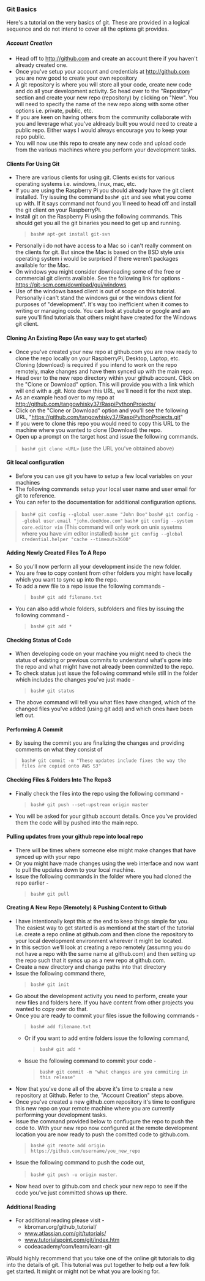 
### Git Basics

Here's a tutorial on the very basics of git. These are provided in a logical sequence and do not intend to cover all the options git provides. 

##### Account Creation 
  - Head off to http://github.com and create an account there if you haven't already created one.
  - Once you've setup your account and credentials at http://github.com you are now good to create your own repository
  - A git repository is where you will store all your code, create new code and do all your development activity. So head over to the "Repository" section and create your new repo (repository) by clicking on "New". You will need to specify the name of the new repo along with some other options i.e. private, public, etc. 
  - If you are keen on having others from the community collaborate with you and leverage what you've aldready built you would need to create a public repo. Either ways I would always encourage you to keep your repo public.
  - You will now use this repo to create any new code and upload code from the various machines where you perform your development tasks.

#### Clients For Using Git
  - There are various clients for using git. Clients exists for various operating systems i.e. windows, linux, mac, etc. 
  - If you are using the Raspberry Pi you should already have the git client installed. Try issuing the command `bash# git` and see what you come up with. If it says command not found you'll need to head off and install the git client on your RaspberryPi.
  - Install git on the Raspberry Pi using the following commands. This should get you all the git binaries you need to get up and running.
    > `bash# apt-get install git-svn`
  - Personally i do not have access to a Mac so i can't really comment on the clients for git. But since the Mac is based on the BSD style unix operating system i would be surprised if there weren't packages available for the Mac.
  - On windows you might consider downloading some of the free or commercial git clients available. See the following link for options - https://git-scm.com/download/gui/windows
  - Use of the windows based client is out of scope on this tutorial. Personally i can't stand the windows gui or the windows client for purposes of "development". It's way too inefficient when it comes to writing or managing code. You can look at youtube or google and am sure you'll find tutorials that others might have created for the Windows git client. 

#### Cloning An Existing Repo (An easy way to get started) 
  - Once you've created your new repo at github.com you are now ready to clone the repo locally on your RaspberryPi, Desktop, Laptop, etc. Cloning (download) is required if you intend to work on the repo remotely, make changes and have them synced up with the main repo.
  - Head over to the new repo directory within your github account. Click on the "Clone or Download" option. This will provide you with a link which will end with a .git. Note down this URL, we'll need it for the next step. 
  - As an example head over to my repo at http://github.com/tangowhisky37/RaspiPythonProjects/
  - Click on the "Clone or Download" option and you'll see the following URL, "https://github.com/tangowhisky37/RaspiPythonProjects.git"
  - If you were to clone this repo you would need to copy this URL to the machine where you wanted to clone (Download) the repo.
  - Open up a prompt on the target host and issue the following commands.
  > `bash# git clone <URL>` (use the URL you've obtained above)

#### Git local configuration 
  - Before you can use git you have to setup a few local variables on your machines
  - The following commands setup your local user name and user email for git to reference. 
  - You can refer to the documentation for additional configuration options. 
  > `bash# git config --global user.name "John Doe"`
  > `bash# git config --global user.email "john.doe@doe.com"` 
  > `bash# git config --system core.editor vim` (This command will only work on unix sysetms where you have vim editor installed) 
  > `bash# git config --global credential.helper "cache --timeout=3600"`

#### Adding Newly Created Files To A Repo
  - So you'll now perform all your development inside the new folder.
  - You are free to copy content from other folders you might have locally which you want to sync up into the repo.
  - To add a new file to a repo issue the following commands - 
    > `bash# git add filename.txt`
  - You can also add whole folders, subfolders and files by issuing the following command - 
    > `bash# git add *`

#### Checking Status of Code 
  - When developing code on your machine you might need to check the status of existing or previous commits to understand what's gone into the repo and what might have not already been committed to the repo. 
  - To check status just issue the following command while still in the folder which includes the changes you've just made -
    > `bash# git status`
  - The above command will tell you what files have changed, which of the changed files you've added (using git add) and which ones have been left out.

#### Performing A Commit
  - By issuing the commit you are finalizing the changes and providing comments on what they consist of
  > `bash# git commit -m "These updates include fixes the way the files are copied onto AWS S3"`

#### Checking  Files & Folders Into The Repo3
  - Finally check the files into the repo using the following command -
    > `bash# git push --set-upstream origin master`
  - You will be asked for your github account details. Once you've provided them the code will by pushed into the main repo.
  
#### Pulling updates from your github repo into local repo
  - There will be times where someone else might make changes that have synced up with your repo
  - Or you might have made changes using the web interface and now want to pull the updates down to your local machine. 
  - Issue the following commands in the folder where you had cloned the repo earlier - 
    > `bash# git pull`

#### Creating A New Repo (Remotely) & Pushing Content to Github
  - I have intentionally kept this at the end to keep things simple for you. The easiest way to get started is as mentiond at the start of the tutorial i.e. create a repo online at github.com and then clone the repository to your local development environment wherever it might be located. 
  - In this section we'll look at creating a repo remotely (assumng you do not have a repo with the same name at github.com) and then setting up the repo such that it syncs up as a new repo at github.com.
  - Create a new directory and change paths into that directory
  - Issue the following command there, 
    > `bash# git init`
  - Go about the development activity you need to perform, create your new files and folders here. If you have content from other projects you wanted to copy over do that. 
  - Once you are ready to commit your files issue the following commands - 
      > `bash# add filename.txt` 
    - Or if you want to add entire folders issue the following command, 
      > `bash# git add *`
    - Issue the following command to commit your code -
      > `bash# git commit -m "what changes are you commiting in this release"`
  - Now that you've done all of the above it's time to create a new repository at Github. Refer to the, "Account Creation" steps above.
  - Once you've created a new github.com repository it's time to configure this new repo on your remote machine where you are currently performing your development tasks. 
  - Issue the command provided below to confiugure the repo to push the code to. With your new repo now configured at the remote development location you are now ready to push the comitted code to github.com.
    > `bash# git remote add origin https://github.com/username/you_new_repo`
  - Issue the following command to push the code out,
    > `bash# git push -u origin master`.
  - Now head over to github.com and check your new repo to see if the code you've just committed shows up there. 

#### Additional Reading
  - For additional reading please visit - 
    - kbroman.org/github_tutorial/
    - www.atlassian.com/git/tutorials/ 
    - www.tutorialspoint.com/git/index.htm
    - codeacademy/com/learn/learn-git

Would highly recommend that you take one of the online git tutorials to dig into the details of git. This tutorial was put together to help out a few folk get started. It might or might not be what you are looking for. 


